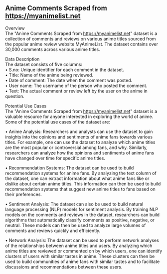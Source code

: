 ## Anime Comments Scraped from https://myanimelist.net

Overview<br>
The "Anime Comments Scraped from https://myanimelist.net" dataset is a collection of comments and reviews on various anime titles sourced from the popular anime review website MyAnimeList. The dataset contains over 30,000 comments across various anime titles.<br>

Data Description<br>
The dataset consists of five columns:<br>
• S.no: Unique identifier for each comment in the dataset.<br>
• Title: Name of the anime being reviewed.<br>
• Date of comment: The date when the comment was posted.<br>
• User name: The username of the person who posted the comment.<br>
• Text: The actual comment or review left by the user on the anime in question.<br>

Potential Use Cases<br>
The "Anime Comments Scraped from https://myanimelist.net" dataset is a valuable resource for anyone interested in exploring the world of anime. Some of the potential use cases of the dataset are:<br>

• Anime Analysis: Researchers and analysts can use the dataset to gain insights into the opinions and sentiments of anime fans towards various titles. For example, one can use the dataset to analyze which anime titles are the most popular or controversial among fans, and why. Similarly, researchers can analyze how the opinions and sentiments of anime fans have changed over time for specific anime titles.<br>

• Recommendation Systems: The dataset can be used to build recommendation systems for anime fans. By analyzing the text column of the dataset, one can extract information about what anime fans like or dislike about certain anime titles. This information can then be used to build recommendation systems that suggest new anime titles to fans based on their preferences.<br>

• Sentiment Analysis: The dataset can also be used to build natural language processing (NLP) models for sentiment analysis. By training NLP models on the comments and reviews in the dataset, researchers can build algorithms that automatically classify comments as positive, negative, or neutral. These models can then be used to analyze large volumes of comments and reviews quickly and efficiently.<br>

• Network Analysis: The dataset can be used to perform network analyses of the relationships between anime titles and users. By analyzing which anime titles are reviewed or commented on by which users, one can identify clusters of users with similar tastes in anime. These clusters can then be used to build communities of anime fans with similar tastes and to facilitate discussions and recommendations between these users.<br>
